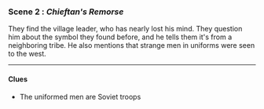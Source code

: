 
### Scene 2 : *Chieftan's Remorse* ###

They find the village leader, who has nearly lost his mind.
They question him about the symbol they found before,
and he tells them it's from a neighboring tribe.
He also mentions that strange men in uniforms were seen to the west.

---


#### Clues ####
- The uniformed men are Soviet troops

